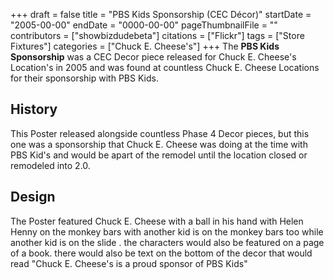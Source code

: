 +++
draft = false
title = "PBS Kids Sponsorship (CEC Décor)"
startDate = "2005-00-00"
endDate = "0000-00-00"
pageThumbnailFile = ""
contributors = ["showbizdudebeta"]
citations = ["Flickr"]
tags = ["Store Fixtures"]
categories = ["Chuck E. Cheese's"]
+++
The **PBS Kids Sponsorship** was a CEC Decor piece released for Chuck E. Cheese's Location's in 2005 and was found at countless Chuck E. Cheese Locations for their sponsorship with PBS Kids.

## History

This Poster released alongside countless Phase 4 Decor pieces, but this one was a sponsorship that Chuck E. Cheese was doing at the time with PBS Kid's and would be apart of the remodel until the location closed or remodeled into 2.0.

## Design 

The Poster featured Chuck E. Cheese with a ball in his hand with Helen Henny on the monkey bars with another kid is on the monkey bars too while another kid is on the slide . the characters would also be featured on a page of a book. there would also be text on the bottom of the decor that would read "Chuck E. Cheese's is a proud sponsor of PBS Kids"
 
